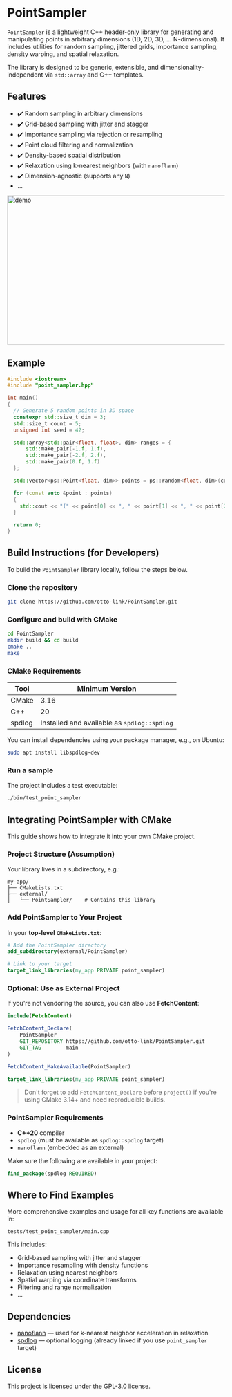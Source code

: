 # PointSampler

`PointSampler` is a lightweight C++ header-only library for generating and manipulating points in arbitrary dimensions (1D, 2D, 3D, ... N-dimensional). It includes utilities for random sampling, jittered grids, importance sampling, density warping, and spatial relaxation.

The library is designed to be generic, extensible, and dimensionality-independent via `std::array` and C++ templates.

## Features

- ✔️ Random sampling in arbitrary dimensions  
- ✔️ Grid-based sampling with jitter and stagger  
- ✔️ Importance sampling via rejection or resampling  
- ✔️ Point cloud filtering and normalization  
- ✔️ Density-based spatial distribution
- ✔️ Relaxation using k-nearest neighbors (with `nanoflann`)  
- ✔️ Dimension-agnostic (supports any `N`)
- ...

<img width="872" height="346" alt="demo" src="https://github.com/user-attachments/assets/88a79f9b-24d3-4228-9ad4-64de617bab92" />

## Example

```cpp
#include <iostream>
#include "point_sampler.hpp"

int main()
{
  // Generate 5 random points in 3D space
  constexpr std::size_t dim = 3;
  std::size_t count = 5;
  unsigned int seed = 42;

  std::array<std::pair<float, float>, dim> ranges = {
      std::make_pair(-1.f, 1.f),
      std::make_pair(-2.f, 2.f),
      std::make_pair(0.f, 1.f)
  };

  std::vector<ps::Point<float, dim>> points = ps::random<float, dim>(count, ranges, seed);

  for (const auto &point : points)
  {
    std::cout << "(" << point[0] << ", " << point[1] << ", " << point[2] << ")\n";
  }

  return 0;
}
```

## Build Instructions (for Developers)

To build the `PointSampler` library locally, follow the steps below.

### Clone the repository

```bash
git clone https://github.com/otto-link/PointSampler.git
```

### Configure and build with CMake

```bash
cd PointSampler
mkdir build && cd build
cmake ..
make
```

### CMake Requirements

| Tool   | Minimum Version                             |
| ------ | ------------------------------------------- |
| CMake  | 3.16                                        |
| C++    | 20                                          |
| spdlog | Installed and available as `spdlog::spdlog` |

You can install dependencies using your package manager, e.g., on Ubuntu:

```bash
sudo apt install libspdlog-dev
```

### Run a sample

The project includes a test executable:

```bash
./bin/test_point_sampler
```

## Integrating PointSampler with CMake

This guide shows how to integrate it into your own CMake project.

### Project Structure (Assumption)

Your library lives in a subdirectory, e.g.:

```
my-app/
├── CMakeLists.txt
├── external/
│   └── PointSampler/    # Contains this library
```

### Add PointSampler to Your Project

In your **top-level `CMakeLists.txt`**:

```cmake
# Add the PointSampler directory
add_subdirectory(external/PointSampler)

# Link to your target
target_link_libraries(my_app PRIVATE point_sampler)
```

### Optional: Use as External Project

If you're not vendoring the source, you can also use **FetchContent**:

```cmake
include(FetchContent)

FetchContent_Declare(
    PointSampler
    GIT_REPOSITORY https://github.com/otto-link/PointSampler.git
    GIT_TAG        main
)

FetchContent_MakeAvailable(PointSampler)

target_link_libraries(my_app PRIVATE point_sampler)
```

> Don't forget to add `FetchContent_Declare` before `project()` if you're using CMake 3.14+ and need reproducible builds.

### PointSampler Requirements

* **C++20** compiler
* `spdlog` (must be available as `spdlog::spdlog` target)
* `nanoflann` (embedded as an external)

Make sure the following are available in your project:

```cmake
find_package(spdlog REQUIRED)
```

## Where to Find Examples

More comprehensive examples and usage for all key functions are available in:

```
tests/test_point_sampler/main.cpp
```

This includes:

* Grid-based sampling with jitter and stagger
* Importance resampling with density functions
* Relaxation using nearest neighbors
* Spatial warping via coordinate transforms
* Filtering and range normalization
* ...

## Dependencies

* [nanoflann](https://github.com/jlblancoc/nanoflann) — used for k-nearest neighbor acceleration in relaxation
* [spdlog](https://github.com/gabime/spdlog) — optional logging (already linked if you use `point_sampler` target)

## License

This project is licensed under the GPL-3.0 license.
